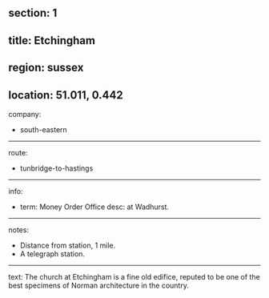 section: 1
----
title: Etchingham
----
region: sussex
----
location: 51.011, 0.442
----
company:
- south-eastern
----
route:
- tunbridge-to-hastings
----
info:
- term: Money Order Office
  desc: at Wadhurst.
----
notes:
- Distance from station, 1 mile.
- A telegraph station.
----
text: The church at Etchingham is a fine old edifice, reputed to be one of the best specimens of Norman architecture in the country.
